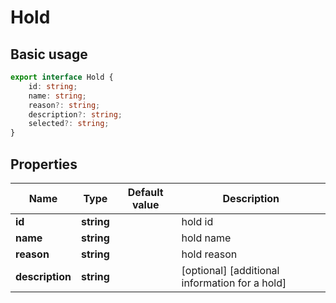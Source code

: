 # Hold

## Basic usage

```ts
export interface Hold {
    id: string;
    name: string;
    reason?: string;
    description?: string;
    selected?: string;
}
```

## Properties
Name | Type | Default value | Description
------------ | ------------- | ------------- | -------------
**id** | **string** |  | hold id
**name** | **string** |  | hold name
**reason** | **string** |  | hold reason
**description** | **string** |  | [optional] [additional information for a hold]
